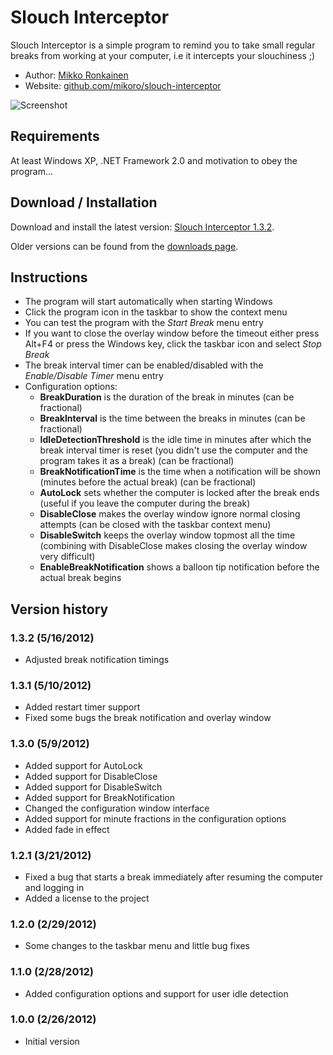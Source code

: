 # Slouch Interceptor

Slouch Interceptor is a simple program to remind you to take small regular breaks from working at your computer, i.e it intercepts your slouchiness ;)

* Author: [Mikko Ronkainen](http://mikkoronkainen.com)
* Website: [github.com/mikoro/slouch-interceptor](https://github.com/mikoro/slouch-interceptor)

![Screenshot](http://mikoro.github.io/images/slouch-interceptor/readme-screenshot.jpg "Screenshot")

## Requirements

At least Windows XP, .NET Framework 2.0 and motivation to obey the program...

## Download / Installation

Download and install the latest version: [Slouch Interceptor 1.3.2](https://bitbucket.org/mikoro/slouchinterceptor/downloads/Slouch%20Interceptor%201.3.2.msi).

Older versions can be found from the [downloads page](https://bitbucket.org/mikoro/slouchinterceptor/downloads).

## Instructions

- The program will start automatically when starting Windows
- Click the program icon in the taskbar to show the context menu
- You can test the program with the _Start Break_ menu entry
- If you want to close the overlay window before the timeout either press Alt+F4 or press the Windows key, click the taskbar icon and select _Stop Break_
- The break interval timer can be enabled/disabled with the _Enable/Disable Timer_ menu entry
- Configuration options:
    - **BreakDuration** is the duration of the break in minutes (can be fractional)
    - **BreakInterval** is the time between the breaks in minutes (can be fractional)
    - **IdleDetectionThreshold** is the idle time in minutes after which the break interval timer is reset (you didn't use the computer and the program takes it as a break) (can be fractional)
    - **BreakNotificationTime** is the time when a notification will be shown (minutes before the actual break) (can be fractional)
    - **AutoLock** sets whether the computer is locked after the break ends (useful if you leave the computer during the break)
    - **DisableClose** makes the overlay window ignore normal closing attempts (can be closed with the taskbar context menu)
    - **DisableSwitch** keeps the overlay window topmost all the time (combining with DisableClose makes closing the overlay window very difficult)
    - **EnableBreakNotification** shows a balloon tip notification before the actual break begins

## Version history

### 1.3.2 (5/16/2012)

- Adjusted break notification timings

### 1.3.1 (5/10/2012)

- Added restart timer support
- Fixed some bugs the break notification and overlay window

### 1.3.0 (5/9/2012)

- Added support for AutoLock
- Added support for DisableClose
- Added support for DisableSwitch
- Added support for BreakNotification
- Changed the configuration window interface
- Added support for minute fractions in the configuration options
- Added fade in effect

### 1.2.1 (3/21/2012)

- Fixed a bug that starts a break immediately after resuming the computer and logging in
- Added a license to the project

### 1.2.0 (2/29/2012)

- Some changes to the taskbar menu and little bug fixes

### 1.1.0 (2/28/2012)

- Added configuration options and support for user idle detection

### 1.0.0 (2/26/2012)

- Initial version
